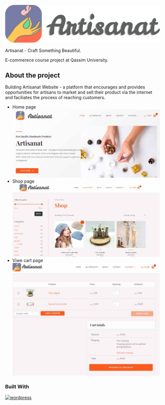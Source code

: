 
[![logo](images/logo.png)]()

Artisanat - Craft Something Beautiful.

E-commerece course project at Qassim University.
  
## About the project
Building Artisanat Website - a platform that encourages and provides opportunities for artisans to market and sell their product via the internet and faciliates the process of reaching customers.

* Home page
[![home](images/home.png)]()
* Shop page
[![shop](images/shop.png)]()
* Viwe cart page
[![cart](images/cart.png)]()

### Built With
[![wordpress](https://skillicons.dev/icons?i=wordpress)](https://wordpress.com)
